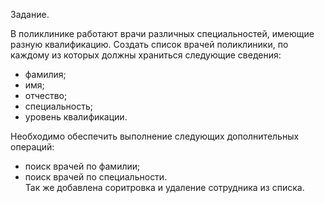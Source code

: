 Задание. 

В поликлинике работают врачи различных
специальностей, имеющие разную квалификацию.
Создать список врачей поликлиники, по каждому из которых должны
храниться следующие сведения:  
* фамилия;
* имя;
* отчество;
* специальность;
* уровень квалификации.  

Необходимо обеспечить выполнение следующих дополнительных
операций:
* поиск врачей по фамилии;
* поиск врачей по специальности.  
Так же добавлена соритровка и удаление сотрудника из списка.
